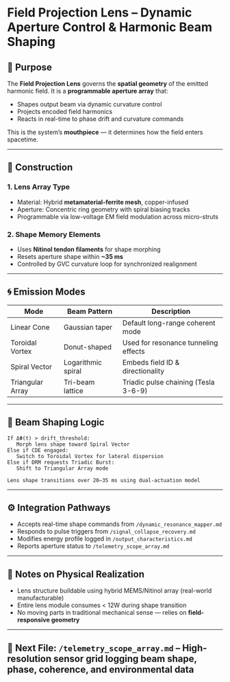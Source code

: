 # Field Projection Lens – Dynamic Aperture Control & Harmonic Beam Shaping

## 🧲 Purpose

The **Field Projection Lens** governs the **spatial geometry** of the emitted harmonic field. It is a **programmable aperture array** that:

- Shapes output beam via dynamic curvature control  
- Projects encoded field harmonics  
- Reacts in real-time to phase drift and curvature commands

This is the system’s **mouthpiece** — it determines how the field enters spacetime.

---

## 🔩 Construction

### 1. **Lens Array Type**

- Material: Hybrid **metamaterial-ferrite mesh**, copper-infused  
- Aperture: Concentric ring geometry with spiral biasing tracks  
- Programmable via low-voltage EM field modulation across micro-struts

### 2. **Shape Memory Elements**

- Uses **Nitinol tendon filaments** for shape morphing  
- Resets aperture shape within **~35 ms**  
- Controlled by GVC curvature loop for synchronized realignment

---

## 🌀 Emission Modes

| Mode             | Beam Pattern         | Description                           |
|------------------|----------------------|----------------------------------------|
| Linear Cone      | Gaussian taper       | Default long-range coherent mode       |
| Toroidal Vortex  | Donut-shaped         | Used for resonance tunneling effects   |
| Spiral Vector    | Logarithmic spiral   | Embeds field ID & directionality       |
| Triangular Array | Tri-beam lattice     | Triadic pulse chaining (Tesla 3-6-9)   |

---

## 🧮 Beam Shaping Logic

```
If ΔΦ(t) > drift_threshold:
   Morph lens shape toward Spiral Vector
Else if CDE engaged:
   Switch to Toroidal Vortex for lateral dispersion
Else if DRM requests Triadic Burst:
   Shift to Triangular Array mode

Lens shape transitions over 20–35 ms using dual-actuation model
```

---

## ⚙️ Integration Pathways

- Accepts real-time shape commands from `/dynamic_resonance_mapper.md`  
- Responds to pulse triggers from `/signal_collapse_recovery.md`  
- Modifies energy profile logged in `/output_characteristics.md`  
- Reports aperture status to `/telemetry_scope_array.md`

---

## 🧬 Notes on Physical Realization

- Lens structure buildable using hybrid MEMS/Nitinol array (real-world manufacturable)  
- Entire lens module consumes < 12W during shape transition  
- No moving parts in traditional mechanical sense — relies on **field-responsive geometry**

---

## 🔗 Next File: `/telemetry_scope_array.md` – High-resolution sensor grid logging beam shape, phase, coherence, and environmental data
